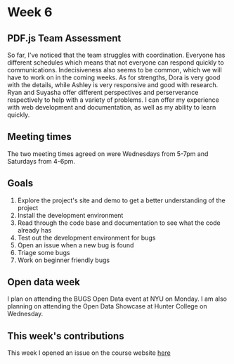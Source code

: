 # Week 6

## PDF.js Team Assessment

So far, I've noticed that the team struggles with coordination. Everyone has different schedules which means that not everyone can respond quickly to communications. Indecisiveness also seems to be common, which we will have to work on in the coming weeks.
As for strengths, Dora is very good with the details, while Ashley is very responsive and good with research. Ryan and Suyasha offer different perspectives and perserverance respectively to help with a variety of problems. I can offer my experience with web development and documentation, as well as my ability to learn quickly.

## Meeting times
The two meeting times agreed on were Wednesdays from 5-7pm and Saturdays from 4-6pm.

##  Goals
1. Explore the project's site and demo to get a better understanding of the project
2. Install the development environment 
3. Read through the code base and documentation to see what the code already has
4. Test out the development environment for bugs
5. Open an issue when a new bug is found
6. Triage some bugs
7. Work on beginner friendly bugs

## Open data week

I plan on attending the BUGS Open Data event at NYU on Monday. I am also planning on attending the Open Data Showcase at Hunter College on Wednesday.

## This week's contributions
This week I opened an issue on the course website [here](https://github.com/joannakl/cs480_s18/issues/94)
